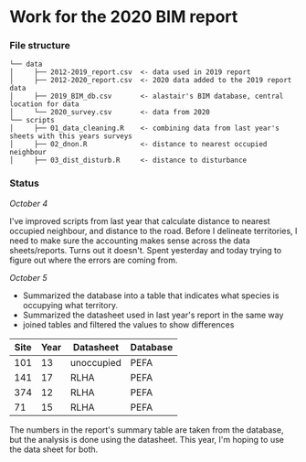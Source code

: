Work for the 2020 BIM report
================


### File structure

```
└── data
│     ├── 2012-2019_report.csv  <- data used in 2019 report
│     ├── 2012-2020_report.csv  <- 2020 data added to the 2019 report data
│     ├── 2019_BIM_db.csv       <- alastair's BIM database, central location for data
│     └── 2020_survey.csv       <- data from 2020
└── scripts
│     ├── 01_data_cleaning.R    <- combining data from last year's sheets with this years surveys
│     ├── 02_dnon.R             <- distance to nearest occupied neighbour
│     ├── 03_dist_disturb.R     <- distance to disturbance

```

### Status
*October 4*

I've improved scripts from last year that calculate distance to nearest occupied neighbour, and distance to the road. Before I delineate territories, I need to make sure the accounting makes sense across the data sheets/reports. Turns out it doesn't. Spent yesterday and today trying to figure out where the errors are coming from. 

*October 5*
* Summarized the database into a table that indicates what species is occupying what territory.
* Summarized the datasheet used in last year's report in the same way
* joined tables and filtered the values to show differences

|	Site    | Year      | Datasheet | Database      |
|-----------|-----------|-----------|--------|
|	101		|	13		|unoccupied |	PEFA		|
|	141		|	17		|RLHA       |   PEFA        |
|	374		|	12		|RLHA       |	PEFA        |
|	71		|	15		|RLHA	    |	PEFA        |

The numbers in the report's summary table are taken from the database, but the analysis is done using the datasheet. This year, I'm hoping to use the data sheet for both. 
